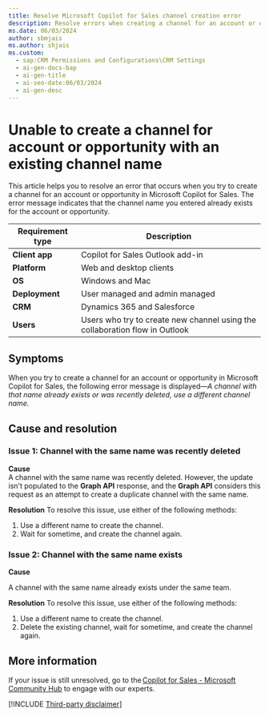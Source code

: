 ```yaml
---
title: Resolve Microsoft Copilot for Sales channel creation error
description: Resolve errors when creating a channel for an account or opportunity in Microsoft Copilot for Sales due to duplicate names.
ms.date: 06/03/2024
author: sbmjais
ms.author: shjais
ms.custom:
  - sap:CRM Permissions and Configurations\CRM Settings
  - ai-gen-docs-bap
  - ai-gen-title
  - ai-seo-date:06/03/2024
  - ai-gen-desc
---
```

# Unable to create a channel for account or opportunity with an existing channel name

This article helps you to resolve an error that occurs when you try to create a channel for an account or opportunity in Microsoft Copilot for Sales. The error message indicates that the channel name you entered already exists for the account or opportunity.  

| Requirement type |Description |
|------------------|------------|
|**Client app** | Copilot for Sales Outlook add-in |
|**Platform** | Web and desktop clients |
|**OS** | Windows and Mac |
|**Deployment** | User managed and admin managed |
|**CRM** | Dynamics 365 and Salesforce |
|**Users** | Users who try to create new channel using the collaboration flow in Outlook |

## Symptoms

When you try to create a channel for an account or opportunity in Microsoft Copilot for Sales, the following error message is displayed&mdash;*A channel with that name already exists or was recently deleted, use a different channel name.*

## Cause and resolution

### Issue 1: Channel with the same name was recently deleted

**Cause**  
A channel with the same name was recently deleted. However, the update isn't populated to the **Graph API** response, and the **Graph API** considers this request as an attempt to create a duplicate channel with the same name.

**Resolution**
To resolve this issue, use either of the following methods:  

1. Use a different name to create the channel.
1. Wait for sometime, and create the channel again.

### Issue 2: Channel with the same name exists

**Cause**  

A channel with the same name already exists under the same team.

**Resolution**
To resolve this issue, use either of the following methods:  

1. Use a different name to create the channel.
1. Delete the existing channel, wait for sometime, and create the channel again.

## More information

If your issue is still unresolved, go to the [Copilot for Sales - Microsoft Community Hub](https://techcommunity.microsoft.com/t5/viva-sales/bd-p/VivaSales) to engage with our experts.

[!INCLUDE [Third-party disclaimer](../../includes/third-party-disclaimer.md)]
